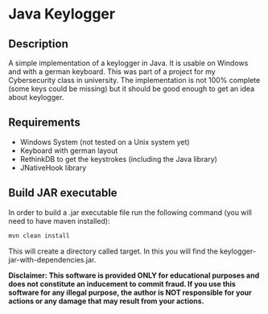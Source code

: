 # Java Keylogger 
## Description
A simple implementation of a keylogger in Java. It is usable on Windows and with a german keyboard. This was part of a project for my Cybersecurity class in university. 
The implementation is not 100% complete (some keys could be missing) but it should be good enough to get an idea about keylogger.
## Requirements
- Windows System (not tested on a Unix system yet)
- Keyboard with german layout
- RethinkDB to get the keystrokes (including the Java library)
- JNativeHook library
## Build JAR executable
In order to build a .jar executable file run the following command (you will need to have maven installed):
```bash
mvn clean install
```
This will create a directory called target. In this you will find the keylogger-jar-with-dependencies.jar.

**Disclaimer: This software is provided ONLY for educational purposes and does not constitute an inducement to commit fraud.
If you use this software for any illegal purpose, the author is NOT responsible for your actions or any damage that may result from your actions.**
